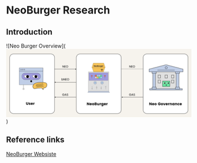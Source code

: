 # NeoBurger Research

## Introduction
![Neo Burger Overview](![alt text](image.png))

## Reference links
[NeoBurger Websiste](https://neoburger.io/en/home/)



